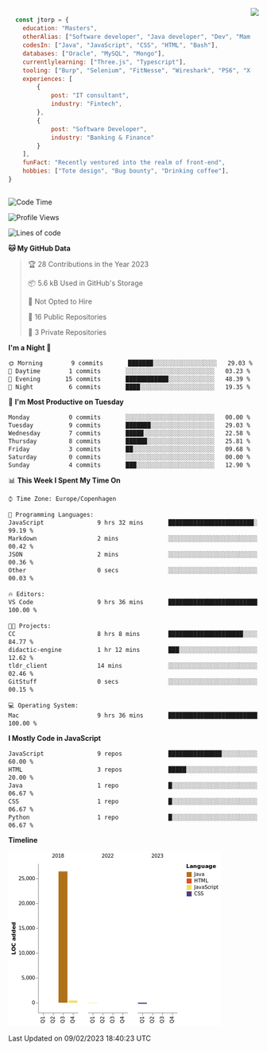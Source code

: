 <p> 
  <img align="right" 
       src="https://media2.giphy.com/media/fAcQ7d1Hnx2XlY6SMe/giphy.webp?cid=ecf05e47a4ikrxauquru0phzjxe4e6rygk4czor1asyzea80&rid=giphy.webp&ct=s" height="150" > 
  </p>
<div align="left">
  
## 
  
```js
  const jtorp = {
    education: "Masters",
    otherAlias: ["Software developer", "Java developer", "Dev", "Mama"],
    codesIn: ["Java", "JavaScript", "CSS", "HTML", "Bash"],
    databases: ["Oracle", "MySQL", "Mongo"],
    currentlylearning: ["Three.js", "Typescript"],
    tooling: ["Burp", "Selenium", "FitNesse", "Wireshark", "PS6", "Xd", "Figma"],
    experiences: [
        {
            post: "IT consultant",
            industry: "Fintech",
        },
        {
            post: "Software Developer",
            industry: "Banking & Finance"
        }
    ],
    funFact: "Recently ventured into the realm of front-end",
    hobbies: ["Tote design", "Bug bounty", "Drinking coffee"],
}
```

##


 <!--START_SECTION:waka-->
![Code Time](http://img.shields.io/badge/Code%20Time-491%20hrs%2032%20mins-blue)

![Profile Views](http://img.shields.io/badge/Profile%20Views-127-blue)

![Lines of code](https://img.shields.io/badge/From%20Hello%20World%20I%27ve%20Written-27%20Thousand%20lines%20of%20code-blue)

**🐱 My GitHub Data** 

> 🏆 28 Contributions in the Year 2023
 > 
> 📦 5.6 kB Used in GitHub's Storage 
 > 
> 🚫 Not Opted to Hire
 > 
> 📜 16 Public Repositories 
 > 
> 🔑 3 Private Repositories  
 > 
**I'm a Night 🦉** 

```text
🌞 Morning        9 commits       ███████░░░░░░░░░░░░░░░░░░   29.03 % 
🌆 Daytime        1 commits       ░░░░░░░░░░░░░░░░░░░░░░░░░   03.23 % 
🌃 Evening       15 commits       ████████████░░░░░░░░░░░░░   48.39 % 
🌙 Night          6 commits       ████░░░░░░░░░░░░░░░░░░░░░   19.35 % 

```
📅 **I'm Most Productive on Tuesday** 

```text
Monday           0 commits       ░░░░░░░░░░░░░░░░░░░░░░░░░   00.00 % 
Tuesday          9 commits       ███████░░░░░░░░░░░░░░░░░░   29.03 % 
Wednesday        7 commits       █████░░░░░░░░░░░░░░░░░░░░   22.58 % 
Thursday         8 commits       ██████░░░░░░░░░░░░░░░░░░░   25.81 % 
Friday           3 commits       ██░░░░░░░░░░░░░░░░░░░░░░░   09.68 % 
Saturday         0 commits       ░░░░░░░░░░░░░░░░░░░░░░░░░   00.00 % 
Sunday           4 commits       ███░░░░░░░░░░░░░░░░░░░░░░   12.90 % 

```


📊 **This Week I Spent My Time On** 

```text
⌚︎ Time Zone: Europe/Copenhagen

💬 Programming Languages: 
JavaScript               9 hrs 32 mins       ████████████████████████░   99.19 % 
Markdown                 2 mins              ░░░░░░░░░░░░░░░░░░░░░░░░░   00.42 % 
JSON                     2 mins              ░░░░░░░░░░░░░░░░░░░░░░░░░   00.36 % 
Other                    0 secs              ░░░░░░░░░░░░░░░░░░░░░░░░░   00.03 % 

🔥 Editors: 
VS Code                  9 hrs 36 mins       █████████████████████████   100.00 % 

🐱‍💻 Projects: 
CC                       8 hrs 8 mins        █████████████████████░░░░   84.77 % 
didactic-engine          1 hr 12 mins        ███░░░░░░░░░░░░░░░░░░░░░░   12.62 % 
tldr_client              14 mins             ░░░░░░░░░░░░░░░░░░░░░░░░░   02.46 % 
GitStuff                 0 secs              ░░░░░░░░░░░░░░░░░░░░░░░░░   00.15 % 

💻 Operating System: 
Mac                      9 hrs 36 mins       █████████████████████████   100.00 % 

```

**I Mostly Code in JavaScript** 

```text
JavaScript               9 repos             ███████████████░░░░░░░░░░   60.00 % 
HTML                     3 repos             █████░░░░░░░░░░░░░░░░░░░░   20.00 % 
Java                     1 repo              █░░░░░░░░░░░░░░░░░░░░░░░░   06.67 % 
CSS                      1 repo              █░░░░░░░░░░░░░░░░░░░░░░░░   06.67 % 
Python                   1 repo              █░░░░░░░░░░░░░░░░░░░░░░░░   06.67 % 

```


**Timeline**

![Chart not found](https://raw.githubusercontent.com/jtorp/jtorp/main/charts/bar_graph.png) 


 Last Updated on 09/02/2023 18:40:23 UTC
<!--END_SECTION:waka-->
